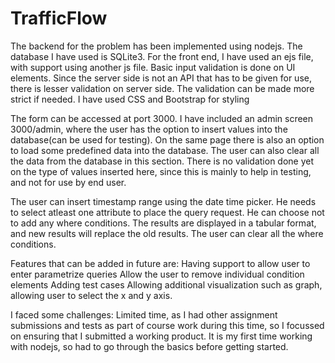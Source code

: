 # TrafficFlow
The backend for the problem has been implemented using nodejs. The database I have used is SQLite3. 
For the front end, I have used an ejs file, with support using another js file. Basic input validation is done on UI elements. Since the server side is not an API that has to be given for use, there is lesser validation on server side. The validation can be made more strict if needed. I have used CSS and Bootstrap for styling

The form can be accessed at port 3000. I have included an admin screen 3000/admin, where the user has the option to insert values into the database(can be used for testing). On the same page there is also an option to load some predefined data into the database. The user can also clear all the data from the database in this section. There is no validation done yet on the type of values inserted here, since this is mainly to help in testing, and not for use by end user.

The user can insert timestamp range using the date time picker. He needs to select atleast one attribute to place the query request. He can choose not to add any where conditions. The results are displayed in a tabular format, and new results will replace the old results. The user can clear all the where conditions.

Features that can be added in future are:
Having support to allow user to enter parametrize queries
Allow the user to remove individual condition elements
Adding test cases
Allowing additional visualization such as graph, allowing user to select the x and y axis.

I faced some challenges:
Limited time, as I had other assignment submissions and tests as part of course work during this time, so I focussed on ensuring that I submitted a working product.
It is my first time working with nodejs, so had to go through the basics before getting started.
